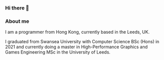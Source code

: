 ### Hi there 👋

### About me
I am a programmer from Hong Kong, currently based in the Leeds, UK.  
  
I graduated from Swansea University with Computer Science BSc (Hons) in 2021 and currently doing a master in High-Performance Graphics and Games Engineering MSc in the University of Leeds.
  


<!--
**stevenwhatever123/stevenwhatever123** is a ✨ _special_ ✨ repository because its `README.md` (this file) appears on your GitHub profile.

Here are some ideas to get you started:

- 🔭 I’m currently working on ...
- 🌱 I’m currently learning ...
- 👯 I’m looking to collaborate on ...
- 🤔 I’m looking for help with ...
- 💬 Ask me about ...
- 📫 How to reach me: ...
- 😄 Pronouns: ...
- ⚡ Fun fact: ...
-->
